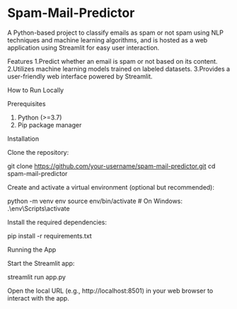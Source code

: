 # Spam-Mail-Predictor
A Python-based project to classify emails as spam or not spam using NLP techniques and machine learning algorithms, and is hosted as a web application using Streamlit for easy user interaction.

Features
1.Predict whether an email is spam or not based on its content.
2.Utilizes machine learning models trained on labeled datasets.
3.Provides a user-friendly web interface powered by Streamlit.

How to Run Locally

Prerequisites

1. Python (>=3.7)
2. Pip package manager


Installation

Clone the repository:

git clone https://github.com/your-username/spam-mail-predictor.git
cd spam-mail-predictor

Create and activate a virtual environment (optional but recommended):

python -m venv env
source env/bin/activate  # On Windows: .\env\Scripts\activate

Install the required dependencies:

pip install -r requirements.txt

Running the App

Start the Streamlit app:

streamlit run app.py

Open the local URL (e.g., http://localhost:8501) in your web browser to interact with the app.
